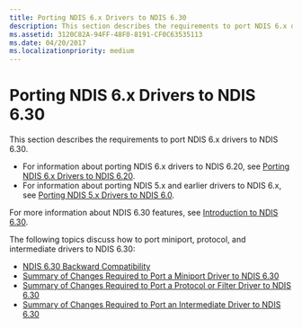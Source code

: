 ```yaml
---
title: Porting NDIS 6.x Drivers to NDIS 6.30
description: This section describes the requirements to port NDIS 6.x drivers to NDIS 6.30.
ms.assetid: 3120C82A-94FF-48F0-8191-CF0C63535113
ms.date: 04/20/2017
ms.localizationpriority: medium
---
```


# Porting NDIS 6.x Drivers to NDIS 6.30


This section describes the requirements to port NDIS 6.x drivers to NDIS 6.30.

-   For information about porting NDIS 6.x drivers to NDIS 6.20, see [Porting NDIS 6.x Drivers to NDIS 6.20](porting-ndis-6-x-drivers-to-ndis-6-20.md).
-   For information about porting NDIS 5.x and earlier drivers to NDIS 6.x, see [Porting NDIS 5.x Drivers to NDIS 6.0](https://docs.microsoft.com/previous-versions/windows/hardware/network/porting-ndis-5-x-drivers-to-ndis-6-0).

For more information about NDIS 6.30 features, see [Introduction to NDIS 6.30](introduction-to-ndis-6-30.md).

The following topics discuss how to port miniport, protocol, and intermediate drivers to NDIS 6.30:

-   [NDIS 6.30 Backward Compatibility](ndis-6-30-backward-compatibility.md)
-   [Summary of Changes Required to Port a Miniport Driver to NDIS 6.30](summary-of-changes-required-to-port-a-miniport-driver-to-ndis-6-30.md)
-   [Summary of Changes Required to Port a Protocol or Filter Driver to NDIS 6.30](summary-of-changes-required-to-port-a-protocol-or-filter-driver-to-ndis-6-30.md)
-   [Summary of Changes Required to Port an Intermediate Driver to NDIS 6.30](summary-of-changes-required-to-port-an-intermediate-driver-to-ndis-6-30.md)

 

 





